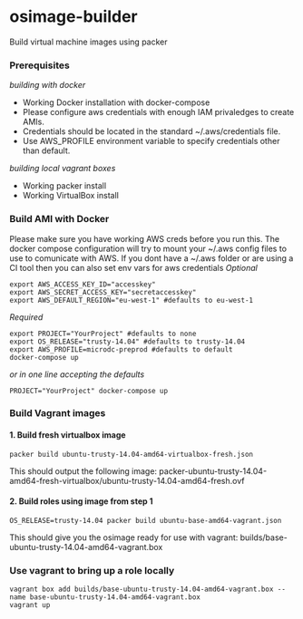 # osimage-builder
Build virtual machine images using packer

### Prerequisites
*building with docker*
* Working Docker installation with docker-compose
* Please configure aws credentials with enough IAM privaledges to create AMIs.
* Credentials should be located in the standard ~/.aws/credentials file.
* Use AWS_PROFILE environment variable to specify credentials other than default.

*building local vagrant boxes*
* Working packer install
* Working VirtualBox install

### Build AMI with Docker
Please make sure you have working AWS creds before you run this.
The docker compose configuration will try to mount your ~/.aws config files to use to comunicate with AWS.
If you dont have a ~/.aws folder or are using a CI tool then you can also set env vars for aws credentials
*Optional*
```
export AWS_ACCESS_KEY_ID="accesskey"
export AWS_SECRET_ACCESS_KEY="secretaccesskey"
export AWS_DEFAULT_REGION="eu-west-1" #defaults to eu-west-1
```
*Required*
```
export PROJECT="YourProject" #defaults to none
export OS_RELEASE="trusty-14.04" #defaults to trusty-14.04
export AWS_PROFILE=microdc-preprod #defaults to default
docker-compose up
```
*or in one line accepting the defaults*
```
PROJECT="YourProject" docker-compose up
```

### Build Vagrant images
#### 1. Build fresh virtualbox image
```
packer build ubuntu-trusty-14.04-amd64-virtualbox-fresh.json
```
This should output the following image:
packer-ubuntu-trusty-14.04-amd64-fresh-virtualbox/ubuntu-trusty-14.04-amd64-fresh.ovf

#### 2. Build roles using image from step 1
```
OS_RELEASE=trusty-14.04 packer build ubuntu-base-amd64-vagrant.json
```
This should give you the osimage ready for use with vagrant:
builds/base-ubuntu-trusty-14.04-amd64-vagrant.box

### Use vagrant to bring up a role locally
```
vagrant box add builds/base-ubuntu-trusty-14.04-amd64-vagrant.box --name base-ubuntu-trusty-14.04-amd64-vagrant.box
vagrant up
```
